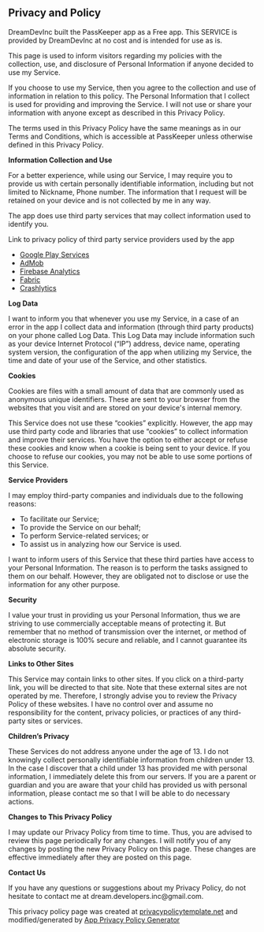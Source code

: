 <h2>Privacy and Policy</h2>
    DreamDevInc built the PassKeeper app as
    a Free app. This SERVICE is provided by
    DreamDevInc at no cost and is intended for
    use as is.
  </p> <p>
    This page is used to inform visitors regarding
    my policies with the collection, use, and
    disclosure of Personal Information if anyone decided to use
    my Service.
  </p> <p>
    If you choose to use my Service, then you agree
    to the collection and use of information in relation to this
    policy. The Personal Information that I collect is
    used for providing and improving the Service.
    I will not use or share your
    information with anyone except as described in this Privacy
    Policy.
  </p> <p>
    The terms used in this Privacy Policy have the same meanings
    as in our Terms and Conditions, which is accessible at
    PassKeeper unless otherwise defined in this Privacy
    Policy.
  </p> <p><strong>Information Collection and Use</strong></p> <p>
    For a better experience, while using our Service,
    I may require you to provide us with certain
    personally identifiable information, including but not limited to Nickname, Phone number. The
    information that I request will be
    retained on your device and is not collected by me in any way.
  </p> <p>
    The app does use third party services that may collect
    information used to identify you.
  </p> <div><p>
      Link to privacy policy of third party service providers
      used by the app
    </p> <ul><li><a href="https://www.google.com/policies/privacy/" target="_blank">Google Play Services</a></li><li><a href="https://support.google.com/admob/answer/6128543?hl=en" target="_blank">AdMob</a></li><li><a href="https://firebase.google.com/policies/analytics" target="_blank">Firebase Analytics</a></li><!----><li><a href="https://fabric.io/privacy" target="_blank">Fabric</a></li><li><a href="http://try.crashlytics.com/terms/privacy-policy.pdf" target="_blank">Crashlytics</a></li><!----><!----><!----><!----><!----></ul></div> <p><strong>Log Data</strong></p> <p>
    I want to inform you that whenever
    you use my Service, in a case of an error in the
    app I collect data and information (through third
    party products) on your phone called Log Data. This Log Data
    may include information such as your device Internet
    Protocol (“IP”) address, device name, operating system
    version, the configuration of the app when utilizing
    my Service, the time and date of your use of the
    Service, and other statistics.
  </p> <p><strong>Cookies</strong></p> <p>
    Cookies are files with a small amount of data that are
    commonly used as anonymous unique identifiers. These are
    sent to your browser from the websites that you visit and
    are stored on your device's internal memory.
  </p> <p>
    This Service does not use these “cookies” explicitly.
    However, the app may use third party code and libraries that
    use “cookies” to collect information and improve their
    services. You have the option to either accept or refuse
    these cookies and know when a cookie is being sent to your
    device. If you choose to refuse our cookies, you may not be
    able to use some portions of this Service.
  </p> <p><strong>Service Providers</strong></p> <p>
    I may employ third-party companies
    and individuals due to the following reasons:
  </p> <ul><li>To facilitate our Service;</li> <li>To provide the Service on our behalf;</li> <li>To perform Service-related services; or</li> <li>To assist us in analyzing how our Service is used.</li></ul> <p>
    I want to inform users of this
    Service that these third parties have access to your
    Personal Information. The reason is to perform the tasks
    assigned to them on our behalf. However, they are obligated
    not to disclose or use the information for any other
    purpose.
  </p> <p><strong>Security</strong></p> <p>
    I value your trust in providing us
    your Personal Information, thus we are striving to use
    commercially acceptable means of protecting it. But remember
    that no method of transmission over the internet, or method
    of electronic storage is 100% secure and reliable, and
    I cannot guarantee its absolute security.
  </p> <p><strong>Links to Other Sites</strong></p> <p>
    This Service may contain links to other sites. If you click
    on a third-party link, you will be directed to that site.
    Note that these external sites are not operated by
    me. Therefore, I strongly advise you to
    review the Privacy Policy of these websites.
    I have no control over and assume no
    responsibility for the content, privacy policies, or
    practices of any third-party sites or services.
  </p> <p><strong>Children’s Privacy</strong></p> <p>
    These Services do not address anyone under the age of 13.
    I do not knowingly collect personally
    identifiable information from children under 13. In the case
    I discover that a child under 13 has provided
    me with personal information,
    I immediately delete this from our servers. If you
    are a parent or guardian and you are aware that your child
    has provided us with personal information, please contact
    me so that I will be able to do
    necessary actions.
  </p> <p><strong>Changes to This Privacy Policy</strong></p> <p>
    I may update our Privacy Policy from
    time to time. Thus, you are advised to review this page
    periodically for any changes. I will
    notify you of any changes by posting the new Privacy Policy
    on this page. These changes are effective immediately after
    they are posted on this page.
  </p> <p><strong>Contact Us</strong></p> <p>
    If you have any questions or suggestions about
    my Privacy Policy, do not hesitate to contact
    me at dream.developers.inc@gmail.com.
  </p> <p>
    This privacy policy page was created at
    <a href="https://privacypolicytemplate.net" target="_blank">privacypolicytemplate.net</a>
    and modified/generated by
    <a href="https://app-privacy-policy-generator.firebaseapp.com/" target="_blank">App Privacy Policy Generator</a></p>